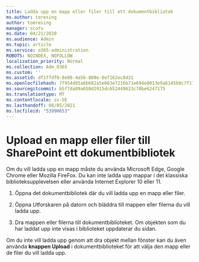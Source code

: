 ```yaml
---
title: Ladda upp en mapp eller filer till ett dokumentbibliotek
ms.author: toresing
author: tomresing
manager: scotv
ms.date: 04/21/2020
ms.audience: Admin
ms.topic: article
ms.service: o365-administration
ROBOTS: NOINDEX, NOFOLLOW
localization_priority: Normal
ms.collection: Adm_O365
ms.custom: ''
ms.assetid: df1ffdf0-8e08-4a56-880e-8ef162ec8431
ms.openlocfilehash: 7f954d85a6b682a5e683e7216b71e694e8013e9a6145b9c7f119d3b2a5b78965
ms.sourcegitcommit: b5f7da89a650d2915dc652449623c78be6247175
ms.translationtype: MT
ms.contentlocale: sv-SE
ms.lasthandoff: 08/05/2021
ms.locfileid: "53990653"
---
```

# <a name="upload-a-folder-or-files-to-a-sharepoint-document-library"></a>Upload en mapp eller filer till SharePoint ett dokumentbibliotek

Om du vill ladda upp en mapp måste du använda Microsoft Edge, Google Chrome eller Mozilla FireFox. Du kan inte ladda upp mappar i det klassiska biblioteksupplevelsen eller använda Internet Explorer 10 eller 11.
  
1. Öppna det dokumentbibliotek där du vill ladda upp en mapp eller filer.
    
2. Öppna Utforskaren på datorn och bläddra till mappen eller filerna du vill ladda upp.
    
3. Dra mappen eller filerna till dokumentbiblioteket. Om objekten som du har laddat upp inte visas i biblioteket uppdaterar du sidan. 
    
Om du inte vill ladda upp genom att dra objekt mellan fönster kan du även använda **knappen Upload** i dokumentbiblioteket för att välja den mapp eller de filer du vill ladda upp. 
  

